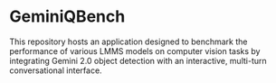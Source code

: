 # GeminiQBench
This repository hosts an application designed to benchmark the performance of various LMMS models on computer vision tasks by integrating Gemini 2.0 object detection with an interactive, multi-turn conversational interface. 
